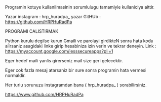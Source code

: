 Programin kotuye kullanilmasinin sorumlulugu tamamiyle kullaniciya aittir.

Yazar instagram : hrp_huradpa_
yazar GitHUb : https://github.com/HRPHuRadPa



PROGRAMI CALISTIRMAK


Python kurulu degilse kurun
Gmaili ve parolayi girdikteN sonra hata kodu alirsaniz asagidaki linke girip hesabiniza izin verin ve tekrar deneyin.
Link : https://myaccount.google.com/lesssecureapps?pli=1 

Eger hedef maili yanlis girerseniz mail size geri gelecektir.

Eger cok fazla mesaj atarsaniz bir sure sonra programin hata vermesi normaldir.

Her turlu sorunuzu instagramdan bana ( hrp_huradpa_ )   sorabilirsiniz.

https://www.github.com/HRPHuRadPa 

